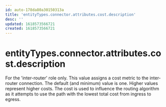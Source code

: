 ```yaml
---
id: auto-178da80a30150313a
title: 'entityTypes.connector.attributes.cost.description'
desc: ''
updated: 1618573566721
created: 1618573566721
---
```

# entityTypes.connector.attributes.cost.description

For the &#39;inter-router&#39; role only.  This value assigns a cost metric to the inter-router connection.  The default (and minimum) value is one.  Higher values represent higher costs.  The cost is used to influence the routing algorithm as it attempts to use the path with the lowest total cost from ingress to egress.